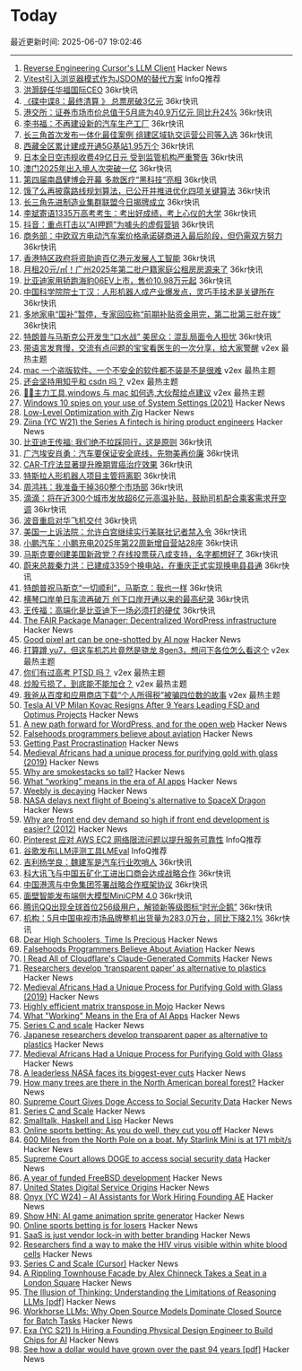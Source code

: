 # Today

最近更新时间: 2025-06-07 19:02:46

--- 
1. [Reverse Engineering Cursor's LLM Client](https://www.tensorzero.com/blog/reverse-engineering-cursors-llm-client/) Hacker News
2. [Vitest引入浏览器模式作为JSDOM的替代方案](https://www.infoq.cn/article/IXRLzC8DkrOuWaWiETRl) InfoQ推荐
3. [洪灏辞任华福国际CEO](https://www.36kr.com/newsflashes/3326195380791555) 36kr快讯
4. [《碟中谍8：最终清算 》 总票房破3亿元](https://www.36kr.com/newsflashes/3326193920551171) 36kr快讯
5. [港交所：证券市场市价总值于5月底为40.9万亿元 同比升24%](https://www.36kr.com/newsflashes/3326192257820933) 36kr快讯
6. [李书福：不再建设新的汽车生产工厂](https://www.36kr.com/newsflashes/3326191681874434) 36kr快讯
7. [长三角首次发布一体化最佳案例 组建区域轨交运营公司等入选](https://www.36kr.com/newsflashes/3326190913104132) 36kr快讯
8. [西藏全区累计建成开通5G基站1.95万个](https://www.36kr.com/newsflashes/3326190062905602) 36kr快讯
9. [日本全日空违规收费49亿日元 受到监管机构严重警告](https://www.36kr.com/newsflashes/3326188795275778) 36kr快讯
10. [澳门2025年出入境人次突破一亿](https://www.36kr.com/newsflashes/3326187809221121) 36kr快讯
11. [第四届南昌健博会开幕 多款医疗“黑科技”亮相](https://www.36kr.com/newsflashes/3326186997115137) 36kr快讯
12. [饿了么再披露路线规划算法，已公开并推进优化四项关键算法](https://www.36kr.com/newsflashes/3326186028198403) 36kr快讯
13. [长三角先进制造业集群联盟今日揭牌成立](https://www.36kr.com/newsflashes/3326091347994884) 36kr快讯
14. [李斌寄语1335万高考考生：考出好成绩，考上心仪的大学](https://www.36kr.com/newsflashes/3326090701646085) 36kr快讯
15. [抖音：重点打击以“AI押题”为噱头的虚假营销](https://www.36kr.com/newsflashes/3326089770985737) 36kr快讯
16. [商务部：中欧双方电动汽车案价格承诺磋商进入最后阶段，但仍需双方努力](https://www.36kr.com/newsflashes/3326088990484744) 36kr快讯
17. [香港特区政府将资助逾百亿港元发展人工智能](https://www.36kr.com/newsflashes/3326087672326657) 36kr快讯
18. [月租20元/㎡！广州2025年第二批户籍家庭公租房房源来了](https://www.36kr.com/newsflashes/3326086545680645) 36kr快讯
19. [比亚迪家用轿跑海豹06EV上市，售价10.98万元起](https://www.36kr.com/newsflashes/3326085617969410) 36kr快讯
20. [中国科学院院士丁汉：人形机器人成产业爆发点，灵巧手技术是关键所在](https://www.36kr.com/newsflashes/3326084879575303) 36kr快讯
21. [多地家电“国补”暂停，专家回应称“前期补贴资金用完，第二批第三批在拨”](https://www.36kr.com/newsflashes/3326084363233538) 36kr快讯
22. [特朗普与马斯克公开发生“口水战” 美民众：混乱局面令人担忧](https://www.36kr.com/newsflashes/3326083634686211) 36kr快讯
23. [带语言发育慢，交流有点问题的宝宝看医生的一次分享，给大家警醒](https://www.v2ex.com/t/1136995) v2ex 最热主题
24. [mac 一个盗版软件、一个不安全的软件都不装是不是很难](https://www.v2ex.com/t/1136979) v2ex 最热主题
25. [还会坚持用知乎和 csdn 吗？](https://www.v2ex.com/t/1136976) v2ex 最热主题
26. [🚴‍🚴‍‍主力工具,windows 与 mac 如何选,大伙帮给点建议](https://www.v2ex.com/t/1136975) v2ex 最热主题
27. [Windows 10 spies on your use of System Settings (2021)](https://www.michaelhorowitz.com/Windows10.spying.onsettings.php) Hacker News
28. [Low-Level Optimization with Zig](https://alloc.dev/2025/06/07/zig_optimization) Hacker News
29. [Ziina (YC W21) the Series A fintech is hiring product engineers](https://ziina.notion.site/Senior-Backend-Engineer-8b6642ec52ac45869656c135e07c6e86) Hacker News
30. [比亚迪王传福: 我们绝不拉踩同行，这是原则](https://www.36kr.com/newsflashes/3325957394213378) 36kr快讯
31. [广汽埃安肖勇：汽车要保证安全底线，先物美再价廉](https://www.36kr.com/newsflashes/3325955606685957) 36kr快讯
32. [CAR-T疗法显著提升晚期胃癌治疗效果](https://www.36kr.com/newsflashes/3325955059804674) 36kr快讯
33. [特斯拉人形机器人项目主管将离职](https://www.36kr.com/newsflashes/3325945537210630) 36kr快讯
34. [周鸿祎：我准备干掉360整个市场部](https://www.36kr.com/newsflashes/3325944636139782) 36kr快讯
35. [滴滴：将在近300个城市发放超6亿元高温补贴，鼓励司机配合乘客需求开空调](https://www.36kr.com/newsflashes/3325944113637639) 36kr快讯
36. [波音重启对华飞机交付](https://www.36kr.com/newsflashes/3325943617710342) 36kr快讯
37. [美国一上诉法院：允许白宫继续实行美联社记者禁入令](https://www.36kr.com/newsflashes/3325942754404617) 36kr快讯
38. [小鹏汽车：小鹏充电2025年第22周新增自营站28座](https://www.36kr.com/newsflashes/3325942252497152) 36kr快讯
39. [马斯克要创建美国新政党？在线投票获八成支持，名字都想好了](https://www.36kr.com/newsflashes/3325941338024452) 36kr快讯
40. [蔚来总裁秦力洪：已建成3359个换电站，在重庆正式实现换电县县通](https://www.36kr.com/newsflashes/3325940578314753) 36kr快讯
41. [特朗普祝马斯克“一切顺利”，马斯克：我也一样](https://www.36kr.com/newsflashes/3325940084844800) 36kr快讯
42. [横琴口岸单日车流再破万 创下口岸开通以来的最高纪录](https://www.36kr.com/newsflashes/3325939465840901) 36kr快讯
43. [王传福：高端化是比亚迪下一场必须打的硬仗](https://www.36kr.com/newsflashes/3325938887600641) 36kr快讯
44. [The FAIR Package Manager: Decentralized WordPress infrastructure](https://joost.blog/path-forward-for-wordpress/) Hacker News
45. [Good pixel art can be one-shotted by AI now](https://gametorch.app/collections/7) Hacker News
46. [打算蹲 yu7，但这车机芯片竟然是骁龙 8gen3，想问下各位怎么看这个](https://www.v2ex.com/t/1136990) v2ex 最热主题
47. [你们有过高考 PTSD 吗？](https://www.v2ex.com/t/1136984) v2ex 最热主题
48. [炒股亏损了，到底能不能加仓？](https://www.v2ex.com/t/1136982) v2ex 最热主题
49. [我爸从百度和应用商店下载“个人所得税”被骗四位数的故事](https://www.v2ex.com/t/1136968) v2ex 最热主题
50. [Tesla AI VP Milan Kovac Resigns After 9 Years Leading FSD and Optimus Projects](https://gearmusk.com/2025/06/07/tesla-ai-vp-milan-kovac-resigns/) Hacker News
51. [A new path forward for WordPress, and for the open web](https://joost.blog/path-forward-for-wordpress/) Hacker News
52. [Falsehoods programmers believe about aviation](https://flightaware.engineering/falsehoods-programmers-believe-about-aviation/) Hacker News
53. [Getting Past Procrastination](https://spectrum.ieee.org/getting-past-procastination) Hacker News
54. [Medieval Africans had a unique process for purifying gold with glass (2019)](https://www.atlasobscura.com/articles/medieval-african-gold) Hacker News
55. [Why are smokestacks so tall?](https://practical.engineering/blog/2025/6/3/why-are-smokestacks-so-tall) Hacker News
56. [What “working” means in the era of AI apps](https://a16z.com/revenue-benchmarks-ai-apps/) Hacker News
57. [Weebly is decaying](https://www.articulation.blog/p/why-you-should-move-your-site-away-from-weebly) Hacker News
58. [NASA delays next flight of Boeing's alternative to SpaceX Dragon](https://theedgemalaysia.com/node/758199) Hacker News
59. [Why are front end dev demand so high if front end development is easier? (2012)](https://simonwillison.net/2012/Feb/13/why-are-front-end/) Hacker News
60. [Pinterest 应对 AWS EC2 网络限流问题以提升服务可靠性](https://www.infoq.cn/article/99ZKxeRx1kpDf69Id8om) InfoQ推荐
61. [谷歌发布LLM评测工具LMEval](https://www.infoq.cn/article/j28lozxmymI38Xbkysmv) InfoQ推荐
62. [吉利杨学良：魏建军是汽车行业吹哨人](https://www.36kr.com/newsflashes/3325868254521600) 36kr快讯
63. [科大讯飞与中国五矿化工进出口商会达成战略合作](https://www.36kr.com/newsflashes/3325828141361409) 36kr快讯
64. [中国港湾与中免集团签署战略合作框架协议](https://www.36kr.com/newsflashes/3325826980817411) 36kr快讯
65. [面壁智能发布端侧大模型MiniCPM 4.0](https://www.36kr.com/newsflashes/3325801322031361) 36kr快讯
66. [腾讯QQ出现全球首位256级用户，解锁新等级图标“时光企鹅”](https://www.36kr.com/newsflashes/3325741222865153) 36kr快讯
67. [机构：5月中国电视市场品牌整机出货量为283.0万台，同比下降2.1%](https://www.36kr.com/newsflashes/3325731328059907) 36kr快讯
68. [Dear High Schoolers, Time Is Precious](https://byronsharman.com/blog/dear-high-schoolers) Hacker News
69. [Falsehoods Programmers Believe About Aviation](https://flightaware.engineering/falsehoods-programmers-believe-about-aviation/) Hacker News
70. [I Read All of Cloudflare's Claude-Generated Commits](https://www.maxemitchell.com/writings/i-read-all-of-cloudflares-claude-generated-commits/) Hacker News
71. [Researchers develop ‘transparent paper’ as alternative to plastics](https://japannews.yomiuri.co.jp/science-nature/technology/20250605-259501/) Hacker News
72. [Medieval Africans Had a Unique Process for Purifying Gold with Glass (2019)](https://www.atlasobscura.com/articles/medieval-african-gold) Hacker News
73. [Highly efficient matrix transpose in Mojo](https://veitner.bearblog.dev/highly-efficient-matrix-transpose-in-mojo/) Hacker News
74. [What "Working" Means in the Era of AI Apps](https://a16z.com/revenue-benchmarks-ai-apps/) Hacker News
75. [Series C and scale](https://www.cursor.com/en/blog/series-c) Hacker News
76. [Japanese researchers develop transparent paper as alternative to plastics](https://japannews.yomiuri.co.jp/science-nature/technology/20250605-259501/) Hacker News
77. [Medieval Africans Had a Unique Process for Purifying Gold with Glass](https://www.atlasobscura.com/articles/medieval-african-gold) Hacker News
78. [A leaderless NASA faces its biggest-ever cuts](https://www.economist.com/science-and-technology/2025/06/04/a-leaderless-nasa-faces-its-biggest-ever-cuts) Hacker News
79. [How many trees are there in the North American boreal forest?](https://nsojournals.onlinelibrary.wiley.com/doi/10.1002/ecog.07677) Hacker News
80. [Supreme Court Gives Doge Access to Social Security Data](https://www.bloomberg.com/news/articles/2025-06-06/supreme-court-gives-doge-access-to-social-security-data) Hacker News
81. [Series C and Scale](https://www.cursor.com/en/blog/series-c) Hacker News
82. [Smalltalk, Haskell and Lisp](https://storytotell.org/smalltalk-haskell-and-lisp) Hacker News
83. [Online sports betting: As you do well, they cut you off](https://doc.searls.com/2025/05/21/online-sports-betting-is-for-losers/) Hacker News
84. [600 Miles from the North Pole on a boat. My Starlink Mini is at 171 mbit/s](https://old.reddit.com/r/Starlink/comments/1l0im21/currently_about_600_miles_from_the_north_pole_on/) Hacker News
85. [Supreme Court allows DOGE to access social security data](https://www.nbcnews.com/politics/supreme-court/supreme-court-trump-doge-social-security-data-access-elon-musk-rcna206515) Hacker News
86. [A year of funded FreeBSD development](https://www.daemonology.net/blog/2025-06-06-A-year-of-funded-FreeBSD.html) Hacker News
87. [United States Digital Service Origins](https://usdigitalserviceorigins.org/) Hacker News
88. [Onyx (YC W24) – AI Assistants for Work Hiring Founding AE](https://www.ycombinator.com/companies/onyx/jobs/Gm0Hw6L-founding-account-executive) Hacker News
89. [Show HN: AI game animation sprite generator](https://www.godmodeai.cloud/ai-sprite-generator) Hacker News
90. [Online sports betting is for losers](https://doc.searls.com/2025/05/21/online-sports-betting-is-for-losers/) Hacker News
91. [SaaS is just vendor lock-in with better branding](https://rwsdk.com/blog/saas-is-just-vendor-lock-in-with-better-branding) Hacker News
92. [Researchers find a way to make the HIV virus visible within white blood cells](https://www.theguardian.com/global-development/2025/jun/05/breakthrough-in-search-for-hiv-cure-leaves-researchers-overwhelmed) Hacker News
93. [Series C and Scale (Cursor)](https://www.cursor.com/en/blog/series-c) Hacker News
94. [A Rippling Townhouse Facade by Alex Chinneck Takes a Seat in a London Square](https://www.thisiscolossal.com/2025/05/alex-chinneck-a-week-at-the-knees/) Hacker News
95. [The Illusion of Thinking: Understanding the Limitations of Reasoning LLMs [pdf]](https://ml-site.cdn-apple.com/papers/the-illusion-of-thinking.pdf) Hacker News
96. [Workhorse LLMs: Why Open Source Models Dominate Closed Source for Batch Tasks](https://sutro.sh/blog/workhorse-llms-why-open-source-models-win-for-batch-tasks) Hacker News
97. [Exa (YC S21) Is Hiring a Founding Physical Design Engineer to Build Chips for AI](https://www.ycombinator.com/companies/exa-laboratories/jobs/9TXvyqt-founding-engineer-physical-design-vlsi-rtl) Hacker News
98. [See how a dollar would have grown over the past 94 years [pdf]](https://www.newyorklifeinvestments.com/assets/documents/education/investing-essentials-growthofadollar.pdf) Hacker News
